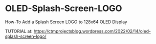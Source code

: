 # OLED-Splash-Screen-LOGO
How-To Add a Splash Screen LOGO to 128x64 OLED Display

TUTORIAL at: https://ctmprojectsblog.wordpress.com/2022/02/14/oled-splash-screen-logo/
